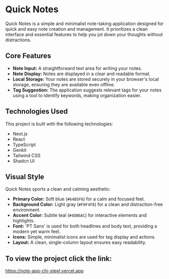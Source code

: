 # Quick Notes

Quick Notes is a simple and minimalist note-taking application designed for quick and easy note creation and management. It prioritizes a clean interface and essential features to help you jot down your thoughts without distractions.

## Core Features

*   **Note Input:** A straightforward text area for writing your notes.
*   **Note Display:** Notes are displayed in a clear and readable format.
*   **Local Storage:** Your notes are stored securely in your browser's local storage, ensuring they are available even offline.
*   **Tag Suggestion:** The application suggests relevant tags for your notes using a tool to identify keywords, making organization easier.

## Technologies Used

This project is built with the following technologies:

*   Next.js
*   React
*   TypeScript
*   Genkit
*   Tailwind CSS
*   Shadcn UI

## Visual Style

Quick Notes sports a clean and calming aesthetic:

*   **Primary Color:** Soft blue (`#64B5F6`) for a calm and focused feel.
*   **Background Color:** Light gray (`#F0F4F8`) for a clean and distraction-free environment.
*   **Accent Color:** Subtle teal (`#4DB6AC`) for interactive elements and highlights.
*   **Font:** 'PT Sans' is used for both headlines and body text, providing a modern yet warm feel.
*   **Icons:** Simple, minimalist icons are used for tag display and actions.
*   **Layout:** A clean, single-column layout ensures easy readability.

## To view the project click the link: 
https://note-app-chi-steel.vercel.app

